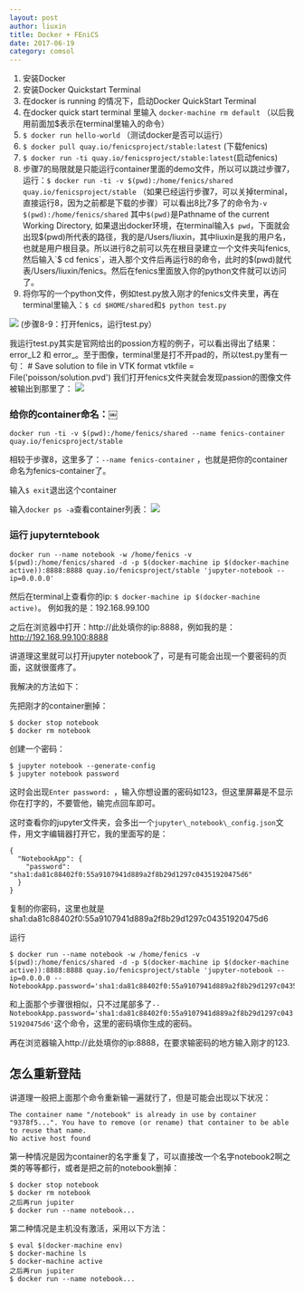 ```yaml
---
layout: post
author: liuxin
title: Docker + FEniCS
date: 2017-06-19
category: comsol
---
```


1. 安装Docker
2. 安装Docker Quickstart Terminal
3. 在docker is running 的情况下，启动Docker QuickStart Terminal
4. 在docker quick start terminal 里输入 `docker-machine rm default` （以后我用前面加$表示在terminal里输入的命令）
5. `$ docker run hello-world` （测试docker是否可以运行）
6. `$ docker pull quay.io/fenicsproject/stable:latest` (下载fenics)
7. `$ docker run -ti quay.io/fenicsproject/stable:latest`(启动fenics)
8. 步骤7的局限就是只能运行container里面的demo文件，所以可以跳过步骤7，运行：`$ docker run -ti -v $(pwd):/home/fenics/shared quay.io/fenicsproject/stable` （如果已经运行步骤7，可以关掉terminal，直接运行8，因为之前都是下载的步骤）可以看出8比7多了的命令为`-v $(pwd):/home/fenics/shared` 其中`$(pwd)`是Pathname of the current Working Directory, 如果退出docker环境，在terminal输入`$ pwd`，下面就会出现$(pwd)所代表的路径，我的是/Users/liuxin，其中liuxin是我的用户名，也就是用户根目录。所以进行8之前可以先在根目录建立一个文件夹叫fenics, 然后输入`$ cd fenics`，进入那个文件后再运行8的命令，此时的$(pwd)就代表/Users/liuxin/fenics。然后在fenics里面放入你的python文件就可以访问了。
9. 将你写的一个python文件，例如test.py放入刚才的fenics文件夹里，再在terminal里输入：`$ cd $HOME/shared`和`$ python test.py`

![][image-1]
(步骤8-9：打开fenics，运行test.py）

我运行test.py其实是官网给出的possion方程的例子，可以看出得出了结果：error\_L2 和 error\_。至于图像，terminal里是打不开pad的，所以test.py里有一句：
	# Save solution to file in VTK format
	vtkfile = File('poisson/solution.pvd')
我们打开fenics文件夹就会发现passion的图像文件被输出到那里了：
![][image-2]

### 给你的container命名：￼
	docker run -ti -v $(pwd):/home/fenics/shared --name fenics-container quay.io/fenicsproject/stable 

相较于步骤8，这里多了：`--name fenics-container` ，也就是把你的container命名为fenics-container了。

输入`$ exit`退出这个container

输入`docker ps -a`查看container列表：
![][image-3]

### 运行 jupyterntebook
	docker run --name notebook -w /home/fenics -v $(pwd):/home/fenics/shared -d -p $(docker-machine ip $(docker-machine active)):8888:8888 quay.io/fenicsproject/stable 'jupyter-notebook --ip=0.0.0.0'

然后在terminal上查看你的ip:
`$ docker-machine ip $(docker-machine active)`。
例如我的是：192.168.99.100

之后在浏览器中打开：http://此处填你的ip:8888，例如我的是：http://192.168.99.100:8888

讲道理这里就可以打开jupyter notebook了，可是有可能会出现一个要密码的页面，这就很蛋疼了。

我解决的方法如下：

先把刚才的container删掉：

	$ docker stop notebook
	$ docker rm notebook

创建一个密码：

	$ jupyter notebook --generate-config
	$ jupyter notebook password

这时会出现`Enter password: `，输入你想设置的密码如123，但这里屏幕是不显示你在打字的，不要管他，输完点回车即可。

这时查看你的jupyter文件夹，会多出一个`jupyter\_notebook\_config.json`文件，用文字编辑器打开它，我的里面写的是：

	{
	  "NotebookApp": {
	    "password": "sha1:da81c88402f0:55a9107941d889a2f8b29d1297c04351920475d6"
	  }
	}

复制的你密码，这里也就是sha1:da81c88402f0:55a9107941d889a2f8b29d1297c04351920475d6

运行

	$ docker run --name notebook -w /home/fenics -v $(pwd):/home/fenics/shared -d -p $(docker-machine ip $(docker-machine active)):8888:8888 quay.io/fenicsproject/stable 'jupyter-notebook --ip=0.0.0.0 --NotebookApp.password='sha1:da81c88402f0:55a9107941d889a2f8b29d1297c04351920475d6''

和上面那个步骤很相似，只不过尾部多了`--NotebookApp.password='sha1:da81c88402f0:55a9107941d889a2f8b29d1297c04351920475d6'`这个命令，这里的密码填你生成的密码。

再在浏览器输入http://此处填你的ip:8888，在要求输密码的地方输入刚才的123.

## 怎么重新登陆

讲道理一般把上面那个命令重新输一遍就行了，但是可能会出现以下状况：

	The container name "/notebook" is already in use by container "9378f5...". You have to remove (or rename) that container to be able to reuse that name.
	No active host found

第一种情况是因为container的名字重复了，可以直接改一个名字notebook2啊之类的等等都行，或者是把之前的notebook删掉：

	$ docker stop notebook
	$ docker rm notebook
	之后再run jupiter
	$ docker run --name notebook...

第二种情况是主机没有激活，采用以下方法：

	$ eval $(docker-machine env)
	$ docker-machine ls
	$ docker-machine active
	之后再run jupiter
	$ docker run --name notebook...

[image-1]:	http://wx3.sinaimg.cn/mw690/8db2c8cbgy1fhaqlhm8jpj20lf0jmjv1.jpg
[image-2]:	http://wx1.sinaimg.cn/mw690/8db2c8cbgy1fhaqlk9tfpj207502baa6.jpg
[image-3]:	http://wx2.sinaimg.cn/mw690/8db2c8cbgy1fhaqllmbr9j20xq04rabp.jpg